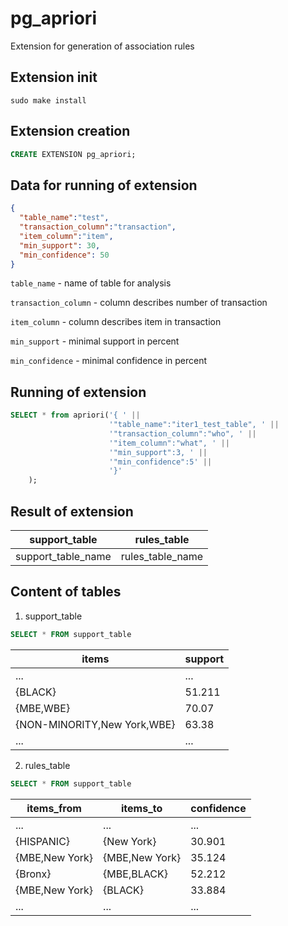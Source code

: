 # pg_apriori 
Extension for generation of association rules

## Extension init 

``
sudo make install
``

## Extension creation
```sql
CREATE EXTENSION pg_apriori;
```

## Data for running of extension
```json
{
  "table_name":"test", 
  "transaction_column":"transaction", 
  "item_column":"item", 
  "min_support": 30, 
  "min_confidence": 50
}
```
`table_name` - name of table for analysis

`transaction_column` - column describes number of transaction

`item_column` - column describes item in transaction

`min_support` - minimal support in percent

`min_confidence` - minimal confidence in percent

## Running of extension

```sql
SELECT * from apriori('{ ' ||
                      '"table_name":"iter1_test_table", ' ||
                      '"transaction_column":"who", ' ||
                      '"item_column":"what", ' ||
                      '"min_support":3, ' ||
                      '"min_confidence":5' ||
                      '}'
    );
```

## Result of extension

| support_table  | rules_table |
| ------------- | ------------- |
| support_table_name  | rules_table_name  |

## Content of tables

1. support_table

```sql
SELECT * FROM support_table
```

| items  | support |
| ------------- | ------------- |
| ...  | ...  |
| {BLACK}  | 51.211  |
| {MBE,WBE}  | 70.07  |
| {NON-MINORITY,New York,WBE}  | 63.38  |
| ...  | ...  |


2. rules_table

```sql
SELECT * FROM support_table
```

| items_from  | items_to | confidence | 
| ------------- | ------------- | ------------- | 
| ...  | ...  | ...  |
| {HISPANIC}  | {New York}  | 30.901  |
| {MBE,New York}  | {MBE,New York}  | 35.124  |
| {Bronx}  | {MBE,BLACK}  | 52.212  |
| {MBE,New York}  | {BLACK}  | 33.884  |
| ...  | ...  | ...  |
